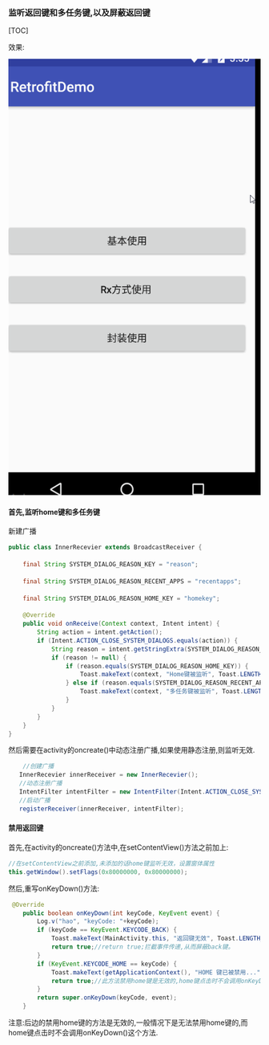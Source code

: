 ### 监听返回键和多任务键,以及屏蔽返回键

[TOC]

效果:

   ![1](1.gif)



#### 首先,监听home键和多任务键

新建广播

~~~~java
public class InnerRecevier extends BroadcastReceiver {

    final String SYSTEM_DIALOG_REASON_KEY = "reason";

    final String SYSTEM_DIALOG_REASON_RECENT_APPS = "recentapps";

    final String SYSTEM_DIALOG_REASON_HOME_KEY = "homekey";

    @Override
    public void onReceive(Context context, Intent intent) {
        String action = intent.getAction();
        if (Intent.ACTION_CLOSE_SYSTEM_DIALOGS.equals(action)) {
            String reason = intent.getStringExtra(SYSTEM_DIALOG_REASON_KEY);
            if (reason != null) {
                if (reason.equals(SYSTEM_DIALOG_REASON_HOME_KEY)) {
                    Toast.makeText(context, "Home键被监听", Toast.LENGTH_SHORT).show();
                } else if (reason.equals(SYSTEM_DIALOG_REASON_RECENT_APPS)) {
                    Toast.makeText(context, "多任务键被监听", Toast.LENGTH_SHORT).show();
                }
            }
        }
    }
}
~~~~

然后需要在activity的oncreate()中动态注册广播,如果使用静态注册,则监听无效.

~~~~java
	//创建广播
   InnerRecevier innerReceiver = new InnerRecevier();
   //动态注册广播
   IntentFilter intentFilter = new IntentFilter(Intent.ACTION_CLOSE_SYSTEM_DIALOGS);
   //启动广播
   registerReceiver(innerReceiver, intentFilter);
~~~~

#### 禁用返回键

首先,在activity的oncreate()方法中,在setContentView()方法之前加上:

~~~~java
//在setContentView之前添加,未添加的话home键监听无效，设置窗体属性
this.getWindow().setFlags(0x80000000, 0x80000000);
~~~~

然后,重写onKeyDown()方法:

~~~~java
 @Override
    public boolean onKeyDown(int keyCode, KeyEvent event) {
        Log.v("hao", "keyCode: "+keyCode);
        if (keyCode == KeyEvent.KEYCODE_BACK) {
            Toast.makeText(MainActivity.this, "返回键无效", Toast.LENGTH_SHORT).show();
            return true;//return true;拦截事件传递,从而屏蔽back键。
        }
        if (KeyEvent.KEYCODE_HOME == keyCode) {
            Toast.makeText(getApplicationContext(), "HOME 键已被禁用...", Toast.LENGTH_SHORT).show();
            return true;//此方法禁用home键是无效的,home键点击时不会调用onKeyDown()这个方法.
        }
        return super.onKeyDown(keyCode, event);
    }
~~~~

注意:后边的禁用home键的方法是无效的,一般情况下是无法禁用home键的,而home键点击时不会调用onKeyDown()这个方法.